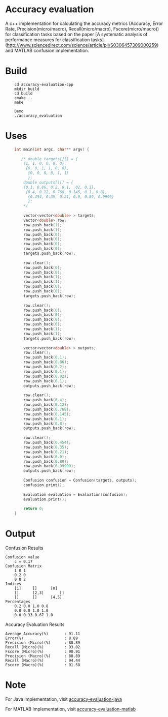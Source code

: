 # Accuracy evaluation
A c++ implementation for calculating the accuracy metrics (Accuracy, Error Rate, Precision(micro/macro), Recall(micro/macro), Fscore(micro/macro)) for
 classification tasks based on the paper [A systematic analysis of performance measures for classification tasks]
 (http://www.sciencedirect.com/science/article/pii/S0306457309000259) and MATLAB confusion implementation.


# Build

```
    cd accuracy-evaluation-cpp
    mkdir build
    cd build
    cmake ..
    make
    
    Demo
    ./accuracy_evaluation 
```


# Uses

```c++
    int main(int argc, char** argv) {
    
       /* double targets[][] = {
        {1, 1, 0, 0, 0, 0},
         {0, 0, 1, 1, 0, 0},
          {0, 0, 0, 0, 1, 1}
          };
        double outputs[][] = {
        {0.1, 0.86, 0.2, 0.1, .02, 0.1},
         {0.4, 0.12, 0.768, 0.145, 0.1, 0.8},
          {0.454, 0.35, 0.21, 0.0, 0.89, 0.9999}
          };
        */
    
        vector<vector<double> > targets;
        vector<double> row;
        row.push_back(1);
        row.push_back(1);
        row.push_back(0);
        row.push_back(0);
        row.push_back(0);
        row.push_back(0);
        targets.push_back(row);
    
        row.clear();
        row.push_back(0);
        row.push_back(0);
        row.push_back(1);
        row.push_back(1);
        row.push_back(0);
        row.push_back(0);
        targets.push_back(row);
    
        row.clear();
        row.push_back(0);
        row.push_back(0);
        row.push_back(0);
        row.push_back(0);
        row.push_back(1);
        row.push_back(1);
        targets.push_back(row);
    
        vector<vector<double> > outputs;
        row.clear();
        row.push_back(0.1);
        row.push_back(0.86);
        row.push_back(0.2);
        row.push_back(0.1);
        row.push_back(0.02);
        row.push_back(0.1);
        outputs.push_back(row);
    
        row.clear();
        row.push_back(0.4);
        row.push_back(0.12);
        row.push_back(0.768);
        row.push_back(0.145);
        row.push_back(0.1);
        row.push_back(0.8);
        outputs.push_back(row);
    
        row.clear();
        row.push_back(0.454);
        row.push_back(0.35);
        row.push_back(0.21);
        row.push_back(0.0);
        row.push_back(0.89);
        row.push_back(0.99999);
        outputs.push_back(row);
    
        Confusion confusion = Confusion(targets, outputs);
        confusion.print();
    
        Evaluation evaluation = Evaluation(confusion);
        evaluation.print();
    
        return 0;
    }

```

# Output

Confusion Results

  	Confusion value
  		c = 0.17
  	Confusion Matrix
  		1 0 1
  		0 2 0
  		0 0 2
  	Indices
  		[1]		[]		[0]
  		[]		[2,3]		[]
  		[]		[]		[4,5]
  	Percentages
  		0.2 0.0 1.0 0.8
  		0.0 0.0 1.0 1.0
  		0.0 0.33 0.67 1.0


Accuracy Evaluation Results

  	Average Accuracy(%)       : 91.11
  	Error(%)                  : 8.89
  	Precision (Micro)(%)      : 88.89
  	Recall (Micro)(%)         : 93.02
  	Fscore (Micro)(%)         : 90.91
  	Precision (Macro)(%)      : 88.89
  	Recall (Macro)(%)         : 94.44
  	Fscore (Macro)(%)         : 91.58


# Note

For Java Implementation, visit [accuracy-evaluation-java](https://github.com/ashokpant/accuracy-evaluation-java.git)

For MATLAB Implementation, visit [accuracy-evaluation-matlab](https://github.com/ashokpant/accuracy-evaluation-matlab.git)

